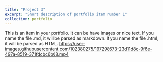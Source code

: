 ```yaml
---
title: "Project 3"
excerpt: "Short description of portfolio item number 1"
collection: portfolio
---
```


This is an item in your portfolio. It can be have images or nice text. If you name the file .md, it will be parsed as markdown. If you name the file .html, it will be parsed as HTML.
https://user-images.githubusercontent.com/102380275/197298673-23d11d8c-9f6e-497a-8519-371fdcbc6b08.mp4

